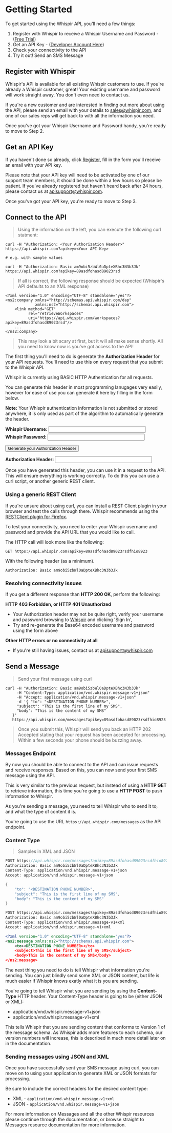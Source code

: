 # Getting Started

To get started using the Whispir API, you'll need a few things:

1. Register with Whispir to receive a Whispir Username and Password - ([Free Trial](https://app.whispir.it/pub/whispirSelfRegistration.pub))
2. Get an API Key - ([Developer Account Here](https://developer.whispir.com/member/register))
3. Check your connectivity to the API
4. Try it out! Send an SMS Message

## Register with Whispir

Whispir's API is available for all existing Whispir customers to use.  If you're already a Whispir customer, great! Your existing username and password will work straight away.  You don't even need to contact us.

If you're a new customer and are interested in finding out more about using the API, please send an email with your details to [sales@whispir.com](mailto:sales@whispir.com), and one of our sales reps will get back to with all the information you need.

Once you've got your Whispir Username and Password handy, you're ready to move to Step 2.

## Get an API Key

If you haven't done so already, click [Register](http://developer.whispir.com/member/register), fill in the form you'll receive an email with your API key. 

Please note that your API key will need to be activated by one of our support team members, it should be done within a few hours so please be patient.  If you've already registered but haven't heard back after 24 hours, please contact us at [apisupport@whispir.com](mailto:apisupport@whispir.com).

Once you've got your API key, you're ready to move to Step 3.

## Connect to the API

> Using the information on the left, you can execute the following curl statment: 

```shell
curl -H "Authorization: <Your Authorization Header>" https://api.whispir.com?apikey=<Your API Key>

# e.g. with sample values

curl -H "Authorization: Basic am9obi5zbWl0aDpteXBhc3N3b3Jk" https://api.whispir.com?apikey=89asdfohasd89023rsd 
```

> If all is correct, the following response should be expected (Whispir's API defaults to an XML response)

```shell
<?xml version="1.0" encoding="UTF-8" standalone="yes"?>
<ns2:company xmlns="http://schemas.api.whispir.com/dap" 
             xmlns:ns2="http://schemas.api.whispir.com">
    <link method="GET" 
          rel="retrieveWorkspaces" 
          uri="https://api.whispir.com/workspaces?apikey=89asdfohasd89023rsd"/>
    ...
</ns2:company>
```

> This may look a bit scary at first, but it will all make sense shortly. All you need to know now is you've got access to the API!

The first thing you'll need to do is generate the **Authorization Header** for your API requests. You'll need to use this on every request that you submit to the Whispir API.

Whispir is currently using BASIC HTTP Authentication for all requests.

You can generate this header in most programming lanugages very easily, however for ease of use you can generate it here by filling in the form below. 

**Note:** Your Whispir authentication information is not submitted or stored anywhere, it is only used as part of the algorithm to automatically generate the header. 

**Whispir Username:**&nbsp;<input id="username" name="username" style="width: 60%; margin-bottom: 3px;" type="text"> <br/>
**Whispir Password:**&nbsp;<input id="password" name="password" style="width: 60%" type="password">

<button onclick="doEncode()" name="encode">Generate your Authorization Header</button>

**Authorization Header:**&nbsp;<input id="result" name="result" style="width: 60%" type="text"> <br/>

Once you have generated this header, you can use it in a request to the API.  This will ensure everything is working correctly.  To do this you can use a curl script, or another generic REST client.

### Using a generic REST Client

If you're unsure about using curl, you can install a REST Client plugin in your browser and test the calls through there.  Whispir recommends using the [RESTClient plugin for Firefox](https://addons.mozilla.org/en-US/firefox/addon/restclient/).

To test your connectivity, you need to enter your Whispir username and password and provide the API URL that you would like to call.

The HTTP call will look more like the following:

`GET https://api.whispir.com?apikey=89asdfohasd89023rsdfhio8923`

With the following header (as a minimum).

`Authorization: Basic am9obi5zbWl0aDpteXBhc3N3b3Jk`


### Resolving connectivity issues

If you get a different response than **HTTP 200 OK**, perform the following:

**HTTP 403 Forbidden, or HTTP 401 Unauthorized**

* Your Authorization header may not be quite right, verify your username and password browsing to [Whispir](http://www.whispir.com) and clicking 'Sign In',
* Try and re-generate the Base64 encoded username and password using the form above

**Other HTTP errors or no connectivity at all**

* If you're still having issues, contact us at [apisupport@whispir.com](mailto:apisupport@whispir.com)

## Send a Message

> Send your first message using curl

```shell
curl -H "Authorization: Basic am9obi5zbWl0aDpteXBhc3N3b3Jk" 
     -H "Content-Type: application/vnd.whispir.message-v1+json" 
     -H "Accept: application/vnd.whispir.message-v1+json" 
     -d '{ "to": "<DESTINATION PHONE NUMBER>",
     "subject": "This is the first line of my SMS",
     "body": "This is the content of my SMS"
   }' 
   https://api.whispir.com/messages?apikey=89asdfohasd89023rsdfhio8923
```

> Once you submit this, Whispir will send you back an HTTP 202 Accepted stating that your request has been accepted for processing.  Within a few seconds your phone should be buzzing away.


### Messages Endpoint

By now you should be able to connect to the API and can issue requests and receive responses. Based on this, you can now send your first SMS message using the API.

This is very similar to the previous request, but instead of using a **HTTP GET** to retrieve information, this time you're going to use a **HTTP POST** to push information to Whispir. 

As you're sending a message, you need to tell Whispir who to send it to, and what the type of content it is.

You're going to use the URL `https://api.whispir.com/messages` as the API endpoint. 

### Content Type

> Samples in XML and JSON

```go
POST https://api.whispir.com/messages?apikey=89asdfohasd89023rsdfhio8923
Authorization: Basic am9obi5zbWl0aDpteXBhc3N3b3Jk
Content-Type: application/vnd.whispir.message-v1+json
Accept: application/vnd.whispir.message-v1+json

{
    "to": "<DESTINATION PHONE NUMBER>", 
    "subject": "This is the first line of my SMS",
    "body": "This is the content of my SMS"
}
```

```xml
POST https://api.whispir.com/messages?apikey=89asdfohasd89023rsdfhio8923
Authorization: Basic am9obi5zbWl0aDpteXBhc3N3b3Jk
Content-Type: application/vnd.whispir.message-v1+xml
Accept: application/vnd.whispir.message-v1+xml

<?xml version="1.0" encoding="UTF-8" standalone="yes"?>
<ns2:message xmlns:ns2="http://schemas.api.whispir.com">
    <to><DESTINATION PHONE NUMBER></to>
    <subject>This is the first line of my SMS</subject>    
    <body>This is the content of my SMS</body>
</ns2:message> 

```

The next thing you need to do is tell Whispir what information you're sending.  You can just blindly send some XML or JSON content, but life is much easier if Whispir knows exatly what it is you are sending.

You're going to tell Whispir what you are sending by using the **Content-Type** HTTP header.  Your Content-Type header is going to be (either JSON or XML):

* application/vnd.whispir.message-v1+json
* application/vnd.whispir.message-v1+xml

This tells Whispir that you are sending content that conforms to Version 1 of the message schema.  As Whispir adds more features to each schema, our version numbers will increase, this is described in much more detail later on in the documentation.


### Sending messages using JSON and XML

Once you have successfully sent your SMS message using curl, you can move on to using your application to generate XML or JSON formats for processing.

Be sure to include the correct headers for the desired content type:

* XML - `application/vnd.whispir.message-v1+xml`
* JSON - `application/vnd.whispir.message-v1+json`

For more information on Messages and all the other Whispir resources please continue through the documentation, or browse straight to Messages resource documentation for more information.

